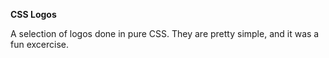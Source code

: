 **CSS Logos**

A selection of logos done in pure CSS. They are pretty simple, and it was a fun excercise.
